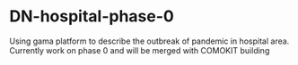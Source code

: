 # DN-hospital-phase-0
Using gama platform to describe the outbreak of pandemic in hospital area. Currently work on phase 0 and will be merged with COMOKIT building
